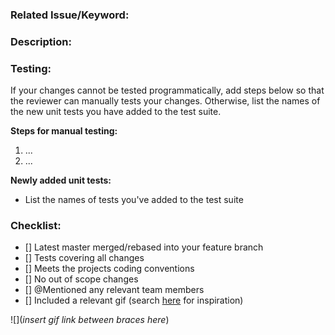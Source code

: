 ### **Related Issue/Keyword:**

### **Description:**

### **Testing:**

If your changes cannot be tested programmatically, add steps below so that the reviewer can manually tests your changes. Otherwise, list the names of the new unit tests you have added to the test suite.

**Steps for manual testing:**

1. ...
2. ...

**Newly added unit tests:**

- List the names of tests you've added to the test suite


### **Checklist:**

- [] Latest master merged/rebased into your feature branch
- [] Tests covering all changes 
- [] Meets the projects coding conventions
- [] No out of scope changes
- [] @Mentioned any relevant team members 
- [] Included a relevant gif (search [here](https://giphy.com/) for inspiration)

![](*insert gif link between braces here*)
